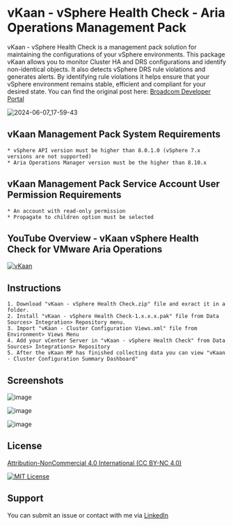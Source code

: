 # vKaan - vSphere Health Check - Aria Operations Management Pack 

vKaan - vSphere Health Check is a management pack solution for maintaining the configurations of your vSphere environments. This package vKaan allows you to monitor Cluster HA and DRS configurations and identify non-identical objects. It also detects vSphere DRS rule violations and generates alerts. By identifying rule violations it helps ensure that your vSphere environment remains stable, efficient and compliant for your desired state. You can find the original post here: [Broadcom Developer Portal](https://community.broadcom.com/developer-portal/viewdocument/vkaan-vsphere-health-check-aria?CommunityKey=d743a854-b7b6-437f-9698-4dd8983b11cf&tab=librarydocuments)

![2024-06-07_17-59-43](https://github.com/vmbro/vKaan/assets/6716206/60e3fb7d-975d-459c-81e9-a6e7758e68a9)

## vKaan Management Pack System Requirements
```
* vSphere API version must be higher than 8.0.1.0 (vSphere 7.x versions are not supported)
* Aria Operations Manager version must be the higher than 8.10.x
```

## vKaan Management Pack Service Account User Permission Requirements
```
* An account with read-only permission
* Propagate to children option must be selected
```

## YouTube Overview - vKaan vSphere Health Check for VMware Aria Operations
[![vKaan](http://img.youtube.com/vi/5BkNU1mqi4U/0.jpg)](https://www.youtube.com/watch?v=5BkNU1mqi4U "vKaan - vSphere Health Check for VMware Aria Operations
")

## Instructions
```
1. Download "vKaan - vSphere Health Check.zip" file and exract it in a folder.
2. Install "vKaan - vSphere Health Check-1.x.x.x.pak" file from Data Sources> Integration> Repository menu.
3. Import "vKaan - Cluster Configuration Views.xml" file from Environment> Views Menu
4. Add your vCenter Server in "vKaan - vSphere Health Check" from Data Sources> Integrations> Repository
5. After the vKaan MP has finished collecting data you can view "vKaan - Cluster Configuration Summary Dashboard"
```

## Screenshots

![image](https://github.com/vmbro/vKaan/assets/6716206/68d7e5ce-65e9-49e0-960b-898358c93659)

![image](https://github.com/vmbro/vKaan/assets/6716206/f7796875-6a2b-4d81-a9e5-565145c3624a)

![image](https://github.com/vmbro/vKaan/assets/6716206/3f635409-7b22-40b0-9cc0-b94fa6f85282)


## License

[Attribution-NonCommercial 4.0 International (CC BY-NC 4.0)](https://creativecommons.org/licenses/by-nc/4.0/)

[![MIT License](https://licensebuttons.net/l/by-nc/4.0/88x31.png)](https://creativecommons.org/licenses/by-nc/4.0/)

  
## Support

You can submit an issue or contact with me via [LinkedIn](https://www.linkedin.com/in/oyuzseven/)
